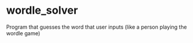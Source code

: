 # wordle_solver
Program that guesses the word that user inputs  (like a person playing the wordle game)
